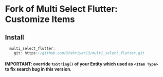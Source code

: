 # Fork of Multi Select Flutter: Customize Items

## Install
```dart
  multi_select_flutter:
    git: https://github.com/Shahriyar13/multi_select_flutter.git
```

#### IMPORTANT: override `toString()` of your Entity which used as `<Item Type>` to fix search bug in this version.
